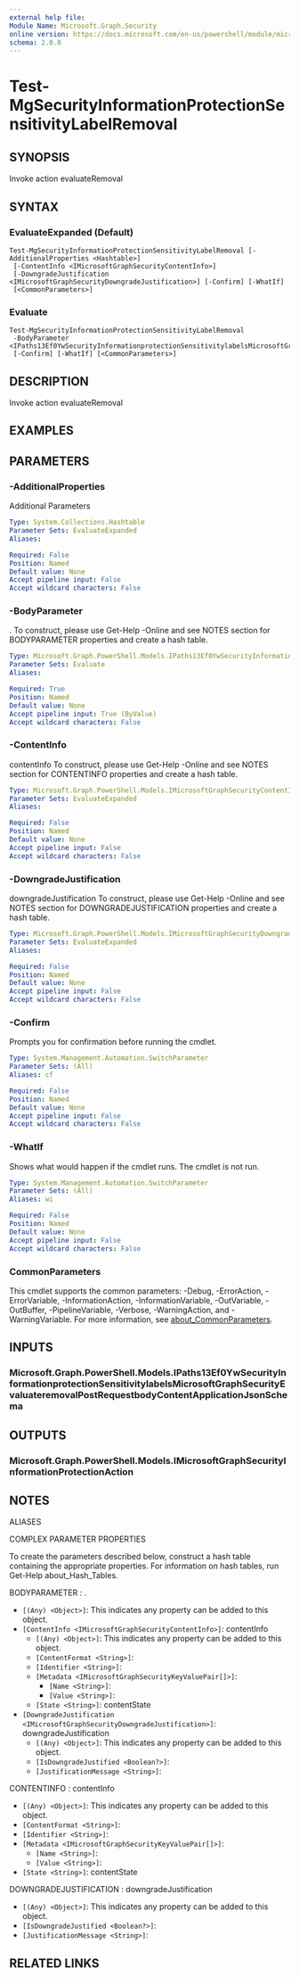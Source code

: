 ```yaml
---
external help file:
Module Name: Microsoft.Graph.Security
online version: https://docs.microsoft.com/en-us/powershell/module/microsoft.graph.security/test-mgsecurityinformationprotectionsensitivitylabelremoval
schema: 2.0.0
---
```


# Test-MgSecurityInformationProtectionSensitivityLabelRemoval

## SYNOPSIS
Invoke action evaluateRemoval

## SYNTAX

### EvaluateExpanded (Default)
```
Test-MgSecurityInformationProtectionSensitivityLabelRemoval [-AdditionalProperties <Hashtable>]
 [-ContentInfo <IMicrosoftGraphSecurityContentInfo>]
 [-DowngradeJustification <IMicrosoftGraphSecurityDowngradeJustification>] [-Confirm] [-WhatIf]
 [<CommonParameters>]
```

### Evaluate
```
Test-MgSecurityInformationProtectionSensitivityLabelRemoval
 -BodyParameter <IPaths13Ef0YwSecurityInformationprotectionSensitivitylabelsMicrosoftGraphSecurityEvaluateremovalPostRequestbodyContentApplicationJsonSchema>
 [-Confirm] [-WhatIf] [<CommonParameters>]
```

## DESCRIPTION
Invoke action evaluateRemoval

## EXAMPLES

## PARAMETERS

### -AdditionalProperties
Additional Parameters

```yaml
Type: System.Collections.Hashtable
Parameter Sets: EvaluateExpanded
Aliases:

Required: False
Position: Named
Default value: None
Accept pipeline input: False
Accept wildcard characters: False
```

### -BodyParameter
.
To construct, please use Get-Help -Online and see NOTES section for BODYPARAMETER properties and create a hash table.

```yaml
Type: Microsoft.Graph.PowerShell.Models.IPaths13Ef0YwSecurityInformationprotectionSensitivitylabelsMicrosoftGraphSecurityEvaluateremovalPostRequestbodyContentApplicationJsonSchema
Parameter Sets: Evaluate
Aliases:

Required: True
Position: Named
Default value: None
Accept pipeline input: True (ByValue)
Accept wildcard characters: False
```

### -ContentInfo
contentInfo
To construct, please use Get-Help -Online and see NOTES section for CONTENTINFO properties and create a hash table.

```yaml
Type: Microsoft.Graph.PowerShell.Models.IMicrosoftGraphSecurityContentInfo
Parameter Sets: EvaluateExpanded
Aliases:

Required: False
Position: Named
Default value: None
Accept pipeline input: False
Accept wildcard characters: False
```

### -DowngradeJustification
downgradeJustification
To construct, please use Get-Help -Online and see NOTES section for DOWNGRADEJUSTIFICATION properties and create a hash table.

```yaml
Type: Microsoft.Graph.PowerShell.Models.IMicrosoftGraphSecurityDowngradeJustification
Parameter Sets: EvaluateExpanded
Aliases:

Required: False
Position: Named
Default value: None
Accept pipeline input: False
Accept wildcard characters: False
```

### -Confirm
Prompts you for confirmation before running the cmdlet.

```yaml
Type: System.Management.Automation.SwitchParameter
Parameter Sets: (All)
Aliases: cf

Required: False
Position: Named
Default value: None
Accept pipeline input: False
Accept wildcard characters: False
```

### -WhatIf
Shows what would happen if the cmdlet runs.
The cmdlet is not run.

```yaml
Type: System.Management.Automation.SwitchParameter
Parameter Sets: (All)
Aliases: wi

Required: False
Position: Named
Default value: None
Accept pipeline input: False
Accept wildcard characters: False
```

### CommonParameters
This cmdlet supports the common parameters: -Debug, -ErrorAction, -ErrorVariable, -InformationAction, -InformationVariable, -OutVariable, -OutBuffer, -PipelineVariable, -Verbose, -WarningAction, and -WarningVariable. For more information, see [about_CommonParameters](http://go.microsoft.com/fwlink/?LinkID=113216).

## INPUTS

### Microsoft.Graph.PowerShell.Models.IPaths13Ef0YwSecurityInformationprotectionSensitivitylabelsMicrosoftGraphSecurityEvaluateremovalPostRequestbodyContentApplicationJsonSchema

## OUTPUTS

### Microsoft.Graph.PowerShell.Models.IMicrosoftGraphSecurityInformationProtectionAction

## NOTES

ALIASES

COMPLEX PARAMETER PROPERTIES

To create the parameters described below, construct a hash table containing the appropriate properties. For information on hash tables, run Get-Help about_Hash_Tables.


BODYPARAMETER <IPaths13Ef0YwSecurityInformationprotectionSensitivitylabelsMicrosoftGraphSecurityEvaluateremovalPostRequestbodyContentApplicationJsonSchema>: .
  - `[(Any) <Object>]`: This indicates any property can be added to this object.
  - `[ContentInfo <IMicrosoftGraphSecurityContentInfo>]`: contentInfo
    - `[(Any) <Object>]`: This indicates any property can be added to this object.
    - `[ContentFormat <String>]`: 
    - `[Identifier <String>]`: 
    - `[Metadata <IMicrosoftGraphSecurityKeyValuePair[]>]`: 
      - `[Name <String>]`: 
      - `[Value <String>]`: 
    - `[State <String>]`: contentState
  - `[DowngradeJustification <IMicrosoftGraphSecurityDowngradeJustification>]`: downgradeJustification
    - `[(Any) <Object>]`: This indicates any property can be added to this object.
    - `[IsDowngradeJustified <Boolean?>]`: 
    - `[JustificationMessage <String>]`: 

CONTENTINFO <IMicrosoftGraphSecurityContentInfo>: contentInfo
  - `[(Any) <Object>]`: This indicates any property can be added to this object.
  - `[ContentFormat <String>]`: 
  - `[Identifier <String>]`: 
  - `[Metadata <IMicrosoftGraphSecurityKeyValuePair[]>]`: 
    - `[Name <String>]`: 
    - `[Value <String>]`: 
  - `[State <String>]`: contentState

DOWNGRADEJUSTIFICATION <IMicrosoftGraphSecurityDowngradeJustification>: downgradeJustification
  - `[(Any) <Object>]`: This indicates any property can be added to this object.
  - `[IsDowngradeJustified <Boolean?>]`: 
  - `[JustificationMessage <String>]`: 

## RELATED LINKS

